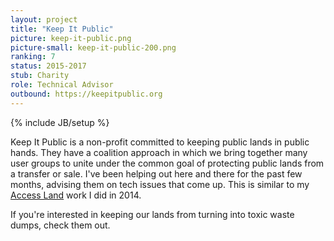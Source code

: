 ```yaml
---
layout: project
title: "Keep It Public"
picture: keep-it-public.png
picture-small: keep-it-public-200.png
ranking: 7
status: 2015-2017
stub: Charity
role: Technical Advisor
outbound: https://keepitpublic.org
---
```

{% include JB/setup %}

Keep It Public is a non-profit committed to keeping public lands in public hands. They have a coalition approach in which we bring together many user groups to unite under the common goal of protecting public lands from a transfer or sale. I've been helping out here and there for the past few months, advising them on tech issues that come up. This is similar to my [Access Land](../access-land/) work I did in 2014.

If you're interested in keeping our lands from turning into toxic waste dumps, check them out. 